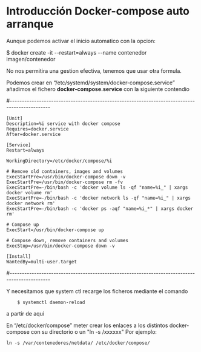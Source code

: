 

# Introducción Docker-compose auto arranque

Aunque podemos activar el inicio automatico con la opcion:

 $ docker create -it --restart=always --name contenedor imagen/contenedor

No nos permitira una gestion efectiva, tenemos que usar otra formula.


Podemos crear en  “/etc/systemd/system/docker-compose.service” añadimos el fichero **docker-compose.service**
con la siguiente contendio

#----------------------------------------------------------------------------------------------
```
[Unit]
Description=%i service with docker compose
Requires=docker.service
After=docker.service

[Service]
Restart=always
 
WorkingDirectory=/etc/docker/compose/%i
 
# Remove old containers, images and volumes
ExecStartPre=/usr/bin/docker-compose down -v
ExecStartPre=/usr/bin/docker-compose rm -fv
ExecStartPre=-/bin/bash -c 'docker volume ls -qf "name=%i_" | xargs docker volume rm'
ExecStartPre=-/bin/bash -c 'docker network ls -qf "name=%i_" | xargs docker network rm'
ExecStartPre=-/bin/bash -c 'docker ps -aqf "name=%i_*" | xargs docker rm'
 
# Compose up
ExecStart=/usr/bin/docker-compose up
 
# Compose down, remove containers and volumes
ExecStop=/usr/bin/docker-compose down -v
 
[Install]
WantedBy=multi-user.target
```
#----------------------------------------------------------------------------------------------

Y necesitamos que system ctl recarge los ficheros mediante el comando
```
	$ systemctl daemon-reload 
```
a partir de aqui

En  “/etc/docker/compose” meter crear los enlaces a los distintos  docker-compose con su directorio o un "ln -s /xxxxxx"
Por ejemplo:
```
ln -s /var/contenedores/netdata/ /etc/docker/compose/
```
